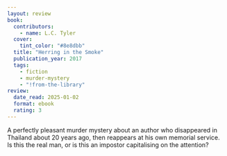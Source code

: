 ```yaml
---
layout: review
book:
  contributors:
    - name: L.C. Tyler
  cover:
    tint_color: "#8e8dbb"
  title: "Herring in the Smoke"
  publication_year: 2017
  tags:
    - fiction
    - murder-mystery
    - "!from-the-library"
review:
  date_read: 2025-01-02
  format: ebook
  rating: 3
---
```

A perfectly pleasant murder mystery about an author who disappeared in Thailand about 20 years ago, then reappears at his own memorial service.
Is this the real man, or is this an impostor capitalising on the attention?
